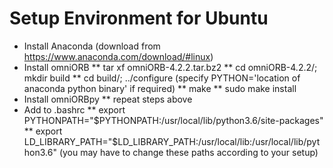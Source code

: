 # Setup Environment for Ubuntu
* Install Anaconda (download from https://www.anaconda.com/download/#linux)
* Install omniORB
** tar xf omniORB-4.2.2.tar.bz2
** cd omniORB-4.2.2/; mkdir build
** cd build/; ../configure (specify PYTHON='location of anaconda python binary' if required)
** make
** sudo make install
* Install omniORBpy
** repeat steps above
* Add to .bashrc
** export PYTHONPATH="$PYTHONPATH:/usr/local/lib/python3.6/site-packages"
** export LD_LIBRARY_PATH="$LD_LIBRARY_PATH:/usr/local/lib:/usr/local/lib/python3.6" 
(you may have to change these paths according to your setup)
